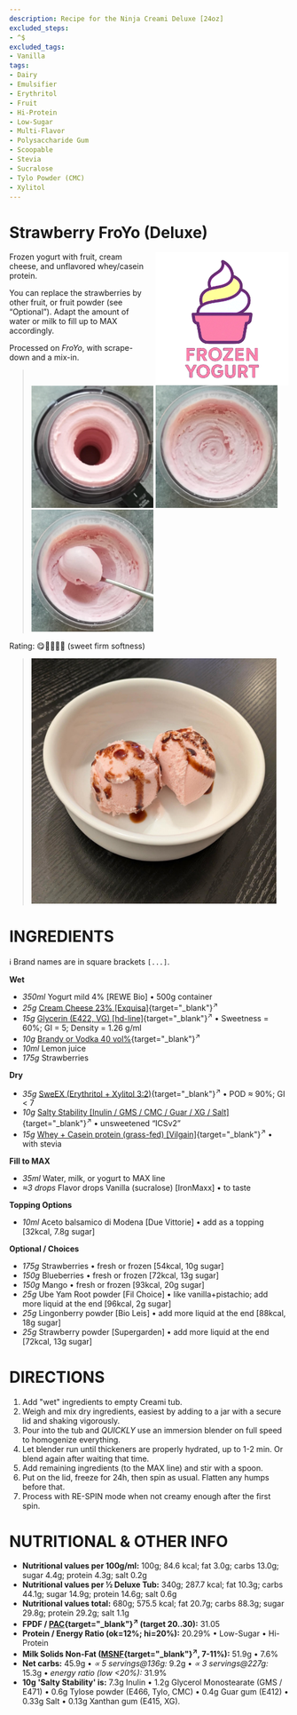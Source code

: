 ```yaml
---
description: Recipe for the Ninja Creami Deluxe [24oz]
excluded_steps:
- ^$
excluded_tags:
- Vanilla
tags:
- Dairy
- Emulsifier
- Erythritol
- Fruit
- Hi-Protein
- Low-Sugar
- Multi-Flavor
- Polysaccharide Gum
- Scoopable
- Stevia
- Sucralose
- Tylo Powder (CMC)
- Xylitol
---
```

# Strawberry FroYo (Deluxe)
<img style="float: right; margin-left: 1.5em;" width=240 alt="Logo" src="https://raw.githubusercontent.com/jhermann/ice-creamery/refs/heads/main/assets/froyo-ice-cream-logo.png" />

Frozen yogurt with fruit, cream cheese, and unflavored whey/casein protein.

You can replace the strawberries by other fruit, or fruit powder (see “Optional”). Adapt the amount of water or milk to fill up to MAX accordingly.

Processed on *FroYo*, with scrape-down and a mix-in.

> <img width=220 alt="After FroYo" src="Strawberry-FroYo_2025-07-30_1.jpg" class="zoomable" />
> <img width=220 alt="After Mix-in" src="Strawberry-FroYo_2025-07-30_2.jpg" class="zoomable" />
> <img width=220 alt="Scooped" src="Strawberry-FroYo_2025-07-30_3.jpg" class="zoomable" />

Rating: 😋🍦🍓🍓🍓 (sweet firm softness)

> <img width=442 alt="Served" src="Strawberry-FroYo_2025-07-30_4.jpg" class="zoomable" />

# INGREDIENTS

ℹ️ Brand names are in square brackets `[...]`.

**Wet**

  - _350ml_ Yogurt mild 4% [REWE Bio] • 500g container
  - _25g_ [Cream Cheese 23% \[Exquisa\]](/ice-creamery/info/ingredients/#cream-cheese){target="_blank"}<sup>↗</sup>
  - _15g_ [Glycerin (E422, VG) \[hd-line\]](/ice-creamery/info/ingredients/#vegetable-glycerin-glycerol-vg-e422){target="_blank"}<sup>↗</sup> • Sweetness = 60%; GI = 5; Density = 1.26 g/ml
  - _10g_ [Brandy or Vodka 40 vol%](/ice-creamery/info/ingredients/#alcohol-ethanol){target="_blank"}<sup>↗</sup>
  - _10ml_ Lemon juice
  - _175g_ Strawberries

**Dry**

  - _35g_ [SweEX (Erythritol + Xylitol 3:2)](/ice-creamery/info/ingredients/#sweex-erythritol-xylitol-blend){target="_blank"}<sup>↗</sup> • POD ≈ 90%; GI < 7
  - _10g_ [Salty Stability \[Inulin / GMS / CMC / Guar / XG / Salt\]](/ice-creamery/S/Salty%20Stability/){target="_blank"}<sup>↗</sup> • unsweetened “ICSv2”
  - _15g_ [Whey + Casein protein (grass-fed) \[Vilgain\]](/ice-creamery/info/ingredients/#whey-protein){target="_blank"}<sup>↗</sup> • with stevia

**Fill to MAX**

  - _35ml_ Water, milk, or yogurt to MAX line
  - _≈3 drops_ Flavor drops Vanilla (sucralose) [IronMaxx] • to taste

**Topping Options**

  - _10ml_ Aceto balsamico di Modena [Due Vittorie] • add as a topping [32kcal, 7.8g sugar]

**Optional / Choices**

  - _175g_ Strawberries • fresh or frozen [54kcal, 10g sugar]
  - _150g_ Blueberries • fresh or frozen [72kcal, 13g sugar]
  - _150g_ Mango • fresh or frozen [93kcal, 20g sugar]
  - _25g_ Ube Yam Root powder [Fil Choice] • like vanilla+pistachio; add more liquid at the end [96kcal, 2g sugar]
  - _25g_ Lingonberry powder [Bio Leis] • add more liquid at the end [88kcal, 18g sugar]
  - _25g_ Strawberry powder [Supergarden] • add more liquid at the end [72kcal, 13g sugar]

# DIRECTIONS

 1. Add "wet" ingredients to empty Creami tub.
 1. Weigh and mix dry ingredients, easiest by adding to a jar with a secure lid and shaking vigorously.
 1. Pour into the tub and *QUICKLY* use an immersion blender on full speed to homogenize everything.
 1. Let blender run until thickeners are properly hydrated, up to 1-2 min. Or blend again after waiting that time.
 1. Add remaining ingredients (to the MAX line) and stir with a spoon.
 1. Put on the lid, freeze for 24h, then spin as usual. Flatten any humps before that.
 1. Process with RE-SPIN mode when not creamy enough after the first spin.

# NUTRITIONAL & OTHER INFO

- **Nutritional values per 100g/ml:** 100g; 84.6 kcal; fat 3.0g; carbs 13.0g; sugar 4.4g; protein 4.3g; salt 0.2g
- **Nutritional values per ½ Deluxe Tub:** 340g; 287.7 kcal; fat 10.3g; carbs 44.1g; sugar 14.9g; protein 14.6g; salt 0.6g
- **Nutritional values total:** 680g; 575.5 kcal; fat 20.7g; carbs 88.3g; sugar 29.8g; protein 29.2g; salt 1.1g
- **FPDF / [PAC](/ice-creamery/info/glossary/#potere-anti-congelante-pac){target="_blank"}<sup>↗</sup> (target 20..30):** 31.05
- **Protein / Energy Ratio (ok=12%; hi=20%):** 20.29% • Low-Sugar • Hi-Protein
- **Milk Solids Non-Fat ([MSNF](/ice-creamery/info/glossary/#milk-solids-not-fat-msnf){target="_blank"}<sup>↗</sup>, 7-11%):** 51.9g • 7.6%
- **Net carbs:** 45.9g • *∝ 5 servings@136g:* 9.2g • *∝ 3 servings@227g:* 15.3g • *energy ratio (low <20%):* 31.9%
- **10g 'Salty Stability' is:** 7.3g Inulin • 1.2g Glycerol Monostearate (GMS / E471) • 0.6g Tylose powder (E466, Tylo, CMC) • 0.4g Guar gum (E412) • 0.33g Salt • 0.13g Xanthan gum (E415, XG).
